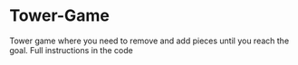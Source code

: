 # Tower-Game
Tower game where you need to remove and add pieces until you reach the goal. Full instructions in the code
